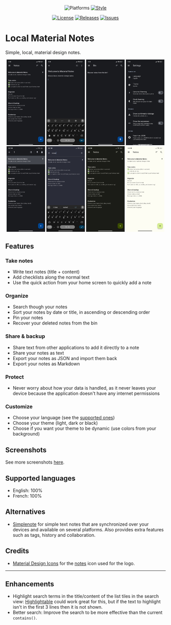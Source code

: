 <div align="center">

![Platforms](https://img.shields.io/badge/Platforms-Android-blue)
[![Style](https://img.shields.io/badge/Style-lint-blue)](https://pub.dev/packages/lint)

[![License](https://img.shields.io/github/license/maelchiotti/LocalMaterialNotes)](https://github.com/maelchiotti/LocalMaterialNotes/blob/main/LICENSE)
[![Releases](https://img.shields.io/github/v/release/maelchiotti/LocalMaterialNotes)](https://github.com/maelchiotti/LocalMaterialNotes/releases)
[![Issues](https://img.shields.io/github/issues/maelchiotti/LocalMaterialNotes)](https://github.com/maelchiotti/LocalMaterialNotes/issues)

</div>

# Local Material Notes

Simple, local, material design notes.

<div align="center">
  <img alt="Screenshot of the notes list" src="assets/screenshots/latest_notes.jpg" width="24%">
  <img alt="Screenshots of the note editor" src="assets/screenshots/latest_editor.jpg" width="24%">
  <img alt="Screenshot of the bin" src="assets/screenshots/latest_bin.jpg" width="24%">
  <img alt="Screenshot of the settings" src="assets/screenshots/latest_settings_1.jpg" width="24%">
</div>

<div align="center">
  <img alt="Screenshot of the notes list" src="assets/screenshots/latest_notes_selection.jpg" width="24%">
  <img alt="Screenshots of the note editor" src="assets/screenshots/latest_search.jpg" width="24%">
  <img alt="Screenshot of the bin" src="assets/screenshots/latest_theme_dynamic_dark.jpg" width="24%">
  <img alt="Screenshot of the settings" src="assets/screenshots/latest_theme_dynamic_light.jpg" width="24%">
</div>

## Features

### Take notes

- Write text notes (title + content)
- Add checklists along the normal text
- Use the quick action from your home screen to quickly add a note

### Organize

- Search though your notes
- Sort your notes by date or title, in ascending or descending order
- Pin your notes
- Recover your deleted notes from the bin

### Share & backup

- Share text from other applications to add it directly to a note
- Share your notes as text
- Export your notes as JSON and import them back
- Export your notes as Markdown

### Protect

- Never worry about how your data is handled, as it never leaves your device because the application doesn't have any internet permissions

### Customize

- Choose your language (see the [supported ones](#supported-languages))
- Choose your theme (light, dark or black)
- Choose if you want your theme to be dynamic (use colors from your background)

## Screenshots

See more screenshots [here](assets/screenshots).

## Supported languages

- English: 100%
- French: 100%

## Alternatives

- [Simplenote](https://simplenote.com) for simple text notes that are synchronized over your devices and available on several platforms. Also provides extra features such as tags, history and collaboration.

## Credits

- [Material Design Icons](https://github.com/google/material-design-icons) for the [notes](https://fonts.google.com/icons?selected=Material+Symbols+Outlined:notes) icon used for the logo.

---

## Enhancements

- Highlight search terms in the title/content of the list tiles in the search view: [Highlightable](https://pub.dev/packages/highlightable) could work great for this, but if the text to highlight isn't in the first 3 lines then it is not shown.
- Better search: Improve the search to be more effective than the current `contains()`.

